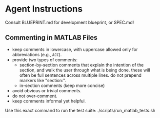 # Agent Instructions

Consult BLUEPRINT.md for development blueprint, or SPEC.md!

## Commenting in MATLAB Files
- keep comments in lowercase, with uppercase allowed only for abbreviations (e.g., `ACC`).
- provide two types of comments:
  - section-by-section comments that explain the intention of the section, and walk the user through what is being done. these will often be full sentences across multiple lines. do not prepend markers like "section:".
  - in-section comments (keep more concise)
- avoid obvious or trivial comments.
- do not over-comment.
- keep comments informal yet helpful.

Use this exact command to run the test suite:
./scripts/run_matlab_tests.sh